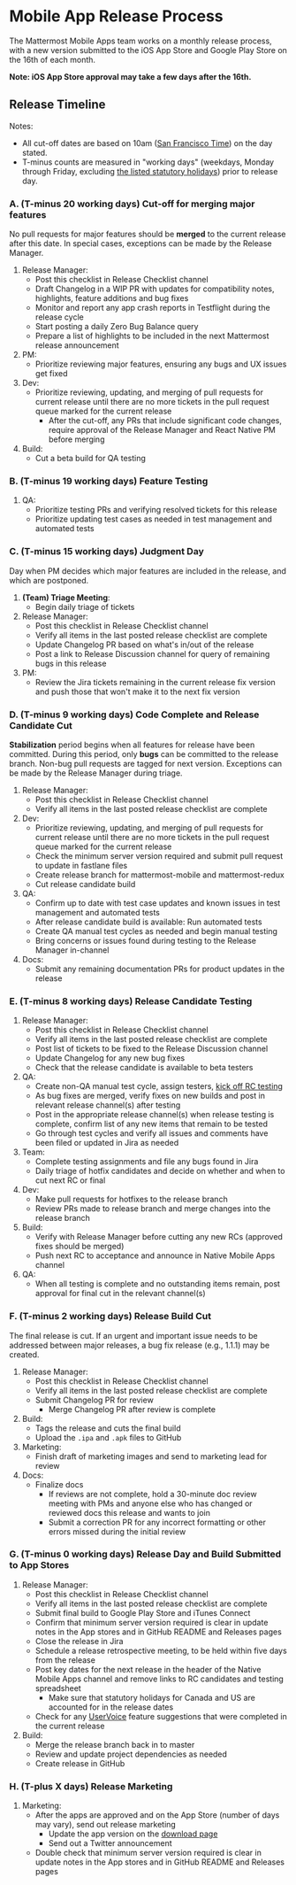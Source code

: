 # Mobile App Release Process

The Mattermost Mobile Apps team works on a monthly release process, with a new version submitted to the iOS App Store and Google Play Store on the 16th of each month.

**Note: iOS App Store approval may take a few days after the 16th.**

## Release Timeline

Notes:

* All cut-off dates are based on 10am \([San Francisco Time](https://everytimezone.com/)\) on the day stated.
* T-minus counts are measured in "working days" \(weekdays, Monday through Friday, excluding [the listed statutory holidays](https://docs.mattermost.com/process/working-at-mattermost.html#holidays)\) prior to release day.

### A. \(T-minus 20 working days\) Cut-off for merging major features

No pull requests for major features should be **merged** to the current release after this date. In special cases, exceptions can be made by the Release Manager.

1. Release Manager:
   * Post this checklist in Release Checklist channel
   * Draft Changelog in a WIP PR with updates for compatibility notes, highlights, feature additions and bug fixes
   * Monitor and report any app crash reports in Testflight during the release cycle
   * Start posting a daily Zero Bug Balance query
   * Prepare a list of highlights to be included in the next Mattermost release announcement
2. PM:
   * Prioritize reviewing major features, ensuring any bugs and UX issues get fixed
3. Dev:
   * Prioritize reviewing, updating, and merging of pull requests for current release until there are no more tickets in the pull request queue marked for the current release
     * After the cut-off, any PRs that include significant code changes, require approval of the Release Manager and React Native PM before merging
4. Build:
   * Cut a beta build for QA testing

### B. \(T-minus 19 working days\) Feature Testing

1. QA:
   * Prioritize testing PRs and verifying resolved tickets for this release
   * Prioritize updating test cases as needed in test management and automated tests

### C. \(T-minus 15 working days\) Judgment Day

Day when PM decides which major features are included in the release, and which are postponed.

1. **\(Team\) Triage Meeting**:
   * Begin daily triage of tickets
2. Release Manager:
   * Post this checklist in Release Checklist channel
   * Verify all items in the last posted release checklist are complete
   * Update Changelog PR based on what's in/out of the release
   * Post a link to Release Discussion channel for query of remaining bugs in this release
3. PM:
   * Review the Jira tickets remaining in the current release fix version and push those that won't make it to the next fix version

### D. \(T-minus 9 working days\) Code Complete and Release Candidate Cut

**Stabilization** period begins when all features for release have been committed. During this period, only **bugs** can be committed to the release branch. Non-bug pull requests are tagged for next version. Exceptions can be made by the Release Manager during triage.

1. Release Manager:
   * Post this checklist in Release Checklist channel
   * Verify all items in the last posted release checklist are complete
2. Dev:
   * Prioritize reviewing, updating, and merging of pull requests for current release until there are no more tickets in the pull request queue marked for the current release
   * Check the minimum server version required and submit pull request to update in fastlane files
   * Create release branch for mattermost-mobile and mattermost-redux
   * Cut release candidate build
3. QA:
   * Confirm up to date with test case updates and known issues in test management and automated tests
   * After release candidate build is available: Run automated tests
   * Create QA manual test cycles as needed and begin manual testing
   * Bring concerns or issues found during testing to the Release Manager in-channel
4. Docs:
   * Submit any remaining documentation PRs for product updates in the release

### E. \(T-minus 8 working days\) Release Candidate Testing

1. Release Manager:
   * Post this checklist in Release Checklist channel
   * Verify all items in the last posted release checklist are complete
   * Post list of tickets to be fixed to the Release Discussion channel
   * Update Changelog for any new bug fixes
   * Check that the release candidate is available to beta testers
2. QA:
   * Create non-QA manual test cycle, assign testers, [kick off RC testing](https://docs.google.com/document/d/1kGvss1Mc9xfocvmJTYJZ0iXN09UtLKvzrAFMkUpFEtM)
   * As bug fixes are merged, verify fixes on new builds and post in relevant release channel\(s\) after testing
   * Post in the appropriate release channel\(s\) when release testing is complete, confirm list of any new items that remain to be tested
   * Go through test cycles and verify all issues and comments have been filed or updated in Jira as needed
3. Team:
   * Complete testing assignments and file any bugs found in Jira 
   * Daily triage of hotfix candidates and decide on whether and when to cut next RC or final
4. Dev:
   * Make pull requests for hotfixes to the release branch
   * Review PRs made to release branch and merge changes into the release branch
5. Build:
   * Verify with Release Manager before cutting any new RCs \(approved fixes should be merged\)
   * Push next RC to acceptance and announce in Native Mobile Apps channel
6. QA:     
   * When all testing is complete and no outstanding items remain, post approval for final cut in the relevant channel\(s\)

### F. \(T-minus 2 working days\) Release Build Cut

The final release is cut. If an urgent and important issue needs to be addressed between major releases, a bug fix release \(e.g., 1.1.1\) may be created.

1. Release Manager:
   * Post this checklist in Release Checklist channel
   * Verify all items in the last posted release checklist are complete
   * Submit Changelog PR for review
     * Merge Changelog PR after review is complete
2. Build: 
   * Tags the release and cuts the final build
   * Upload the `.ipa` and `.apk` files to GitHub
3. Marketing:
   * Finish draft of marketing images and send to marketing lead for review
4. Docs:
   * Finalize docs
     * If reviews are not complete, hold a 30-minute doc review meeting with PMs and anyone else who has changed or reviewed docs this release and wants to join
     * Submit a correction PR for any incorrect formatting or other errors missed during the initial review

### G. \(T-minus 0 working days\) Release Day and Build Submitted to App Stores

1. Release Manager:
   * Post this checklist in Release Checklist channel
   * Verify all items in the last posted release checklist are complete
   * Submit final build to Google Play Store and iTunes Connect
   * Confirm that minimum server version required is clear in update notes in the App stores and in GitHub README and Releases pages
   * Close the release in Jira
   * Schedule a release retrospective meeting, to be held within five days from the release 
   * Post key dates for the next release in the header of the Native Mobile Apps channel and remove links to RC candidates and testing spreadsheet
     * Make sure that statutory holidays for Canada and US are accounted for in the release dates
   * Check for any [UserVoice](https://docs.google.com/spreadsheets/d/1nljd4cFh-9MXF4DxlUnC8b6bdqijkvi8KHquOmK8M6E/edit#gid=0) feature suggestions that were completed in the current release
2. Build:
   * Merge the release branch back in to master
   * Review and update project dependencies as needed
   * Create release in GitHub

### H. \(T-plus X days\) Release Marketing

1. Marketing:
   * After the apps are approved and on the App Store \(number of days may vary\), send out release marketing
     * Update the app version on the [download page](https://about.mattermost.com/download/#mattermostApps)
     * Send out a Twitter announcement
   * Double check that minimum server version required is clear in update notes in the App stores and in GitHub README and Releases pages

